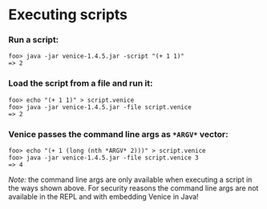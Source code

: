 # Executing scripts

### Run a script:

```text
foo> java -jar venice-1.4.5.jar -script "(+ 1 1)"
=> 2
```

### Load the script from a file and run it:

```text
foo> echo "(+ 1 1)" > script.venice
foo> java -jar venice-1.4.5.jar -file script.venice
=> 2
```

### Venice passes the command line args as `*ARGV*` vector:

```text
foo> echo "(+ 1 (long (nth *ARGV* 2)))" > script.venice
foo> java -jar venice-1.4.5.jar -file script.venice 3
=> 4
```

*Note:* the command line args are only available when executing a script 
in the ways shown above. For security reasons the command line args are 
not available in the REPL and with embedding Venice in Java! 

